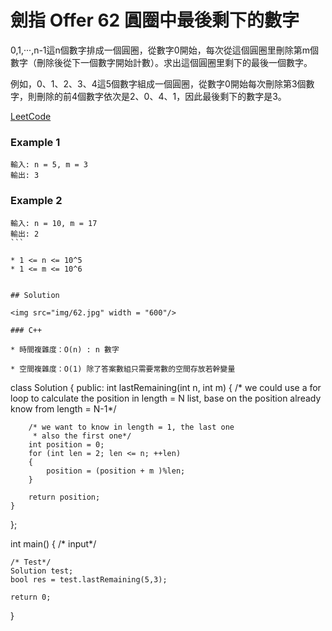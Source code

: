 # 劍指 Offer 62 圓圈中最後剩下的數字

0,1,···,n-1這n個數字排成一個圓圈，從數字0開始，每次從這個圓圈里刪除第m個數字（刪除後從下一個數字開始計數）。求出這個圓圈里剩下的最後一個數字。

例如，0、1、2、3、4這5個數字組成一個圓圈，從數字0開始每次刪除第3個數字，則刪除的前4個數字依次是2、0、4、1，因此最後剩下的數字是3。

[LeetCode](https://leetcode-cn.com/problems/yuan-quan-zhong-zui-hou-sheng-xia-de-shu-zi-lcof/)

### Example 1
```
輸入: n = 5, m = 3
輸出: 3
```

### Example 2
```
輸入: n = 10, m = 17
輸出: 2
``` 

* 1 <= n <= 10^5
* 1 <= m <= 10^6


## Solution  

<img src="img/62.jpg" width = "600"/>

### C++

* 時間複雜度：O(n) : n 數字

* 空間複雜度：O(1) 除了答案數組只需要常數的空間存放若幹變量

```
class Solution
{
public:
    int lastRemaining(int n, int m)
    {
        /* we could use a for loop to calculate the position in length = N
           list, base on the position already know from length = N-1*/

        /* we want to know in length = 1, the last one
         * also the first one*/
        int position = 0;
        for (int len = 2; len <= n; ++len)
        {
            position = (position + m )%len;
        }

        return position;
    }
};

int main()
{
    /* input*/

    /* Test*/
    Solution test;
    bool res = test.lastRemaining(5,3);

    return 0;
}
```